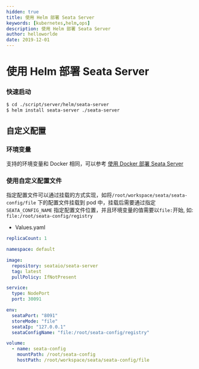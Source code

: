 ```yaml
---
hidden: true
title: 使用 Helm 部署 Seata Server
keywords: [kubernetes,helm,ops]
description: 使用 Helm 部署 Seata Server
author: helloworlde
date: 2019-12-01
---
```


# 使用 Helm 部署 Seata Server

### 快速启动



```bash
$ cd ./script/server/helm/seata-server
$ helm install seata-server ./seata-server
```



## 自定义配置

### 环境变量

支持的环境变量和 Docker 相同，可以参考 [使用 Docker 部署 Seata Server](./deploy-by-docker)



### 使用自定义配置文件

指定配置文件可以通过挂载的方式实现，如将`/root/workspace/seata/seata-config/file`  下的配置文件挂载到 pod 中，挂载后需要通过指定 `SEATA_CONFIG_NAME` 指定配置文件位置，并且环境变量的值需要以`file:`开始, 如: `file:/root/seata-config/registry`

- Values.yaml

```yaml
replicaCount: 1

namespace: default

image:
  repository: seataio/seata-server
  tag: latest
  pullPolicy: IfNotPresent

service:
  type: NodePort
  port: 30091

env:
  seataPort: "8091"
  storeMode: "file"
  seataIp: "127.0.0.1"
  seataConfigName: "file:/root/seata-config/registry"

volume:
  - name: seata-config
    mountPath: /root/seata-config
    hostPath: /root/workspace/seata/seata-config/file
```





